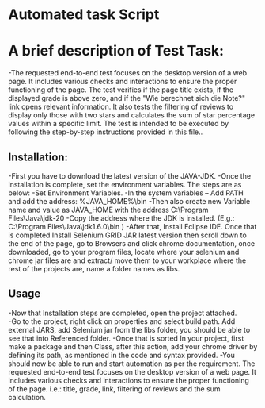# Automated task Script

# A brief description of Test Task: 
-The requested end-to-end test focuses on the desktop version of a web page. It includes various checks and interactions to ensure the proper functioning of the page. The test verifies if the page title exists, if the displayed grade is above zero, and if the "Wie berechnet sich die Note?" link opens relevant information. It also tests the filtering of reviews to display only those with two stars and calculates the sum of star percentage values within a specific limit. The test is intended to be executed by following the step-by-step instructions provided in this file..

## Installation:
-First you have to download the latest version of the JAVA-JDK.
-Once the installation is complete, set the environment variables. The steps are as below:
-Set Environment Variables.
-In the system variables – Add PATH and add the address: %JAVA_HOME%\bin
-Then also create new Variable name and value as JAVA_HOME with the address C:\Program Files\Java\jdk-20 
-Copy the address where the JDK is installed. (E.g.: C:\Program Files\Java\jdk1.6.0\bin )
-After that, Install Eclipse IDE. Once that is completed Install Selenium GRID JAR latest version then scroll down to the end of the page, go to Browsers and click chrome documentation, once downloaded, go to your program files, locate where your selenium and chrome jar files are and extract/ move them to your workplace where the rest of the projects are, name a folder names as libs. 

## Usage
-Now that Installation steps are completed, open the project attached.  
-Go to the project, right click on properties and select build path. Add external JARS, add Selenium jar from the libs folder, you should be able to see that into Referenced folder. 
-Once that is sorted In your project, first make a package and then Class, after this action, add your chrome driver by defining its path, as mentioned in the code and syntax provided. 
-You should now be able to run and start automation as per the requirement.
The requested end-to-end test focuses on the desktop version of a web page. It includes various checks and interactions to ensure the proper functioning of the page. i.e.: title, grade, link, filtering of reviews and the sum calculation. 
